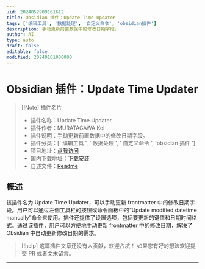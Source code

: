 ```yaml
---
uid: 2024052909161612
title: Obsidian 插件：Update Time Updater
tags: ['编辑工具', '数据处理', '自定义命令', 'obsidian插件']
description: 手动更新前置数据中的修改日期字段。
author: AI
type: auto
draft: false
editable: false
modified: 20240101000000
---
```


# Obsidian 插件：Update Time Updater

> [!Note] 插件名片
> - 插件名称：Update Time Updater
> - 插件作者：MURATAGAWA Kei
> - 插件说明：手动更新前置数据中的修改日期字段。
> - 插件分类：[' 编辑工具 ', ' 数据处理 ', ' 自定义命令 ', 'obsidian 插件 ']
> - 项目地址：[点我访问](https://github.com/muratagawa/update-time-updater)
> - 国内下载地址：[下载安装](https://pkmer.cn/products/plugin/pluginMarket/?update-time-updater)
> - 自述文件：[Readme](https://ghproxy.net/https://raw.githubusercontent.com/muratagawa/update-time-updater/main/README.md)

## 概述

该插件名为 Update Time Updater，可以手动更新 frontmatter 中的修改日期字段。用户可以通过左侧工具栏的按钮或命令面板中的“Update modified datetime manually”命令来使用。插件还提供了设置选项，包括要更新的键值和日期时间格式。通过该插件，用户可以方便地手动更新 frontmatter 中的修改日期，解决了 Obsidian 中自动更新修改日期的需求。

> [!help]
> 这篇插件文章还没有人贡献，欢迎占坑！
> 如果您有好的想法欢迎提交 PR 或者文末留言。

---



